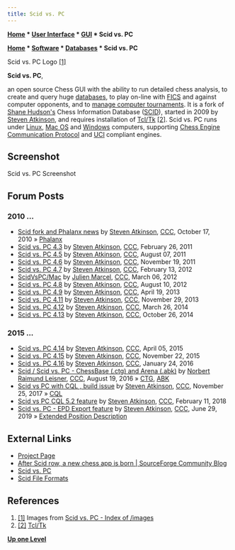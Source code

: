```yaml
---
title: Scid vs. PC
---
```

**[Home](Home "Home") \* [User Interface](User_Interface "User Interface") \* [GUI](GUI "GUI") \* Scid vs. PC**  

**[Home](Home "Home") \* [Software](Software "Software") \* [Databases](Databases "Databases") \* Scid vs. PC**



 [](http://scidvspc.sourceforge.net/images/) Scid vs. PC Logo <a id="cite-note-1" href="#cite-ref-1">[1]</a> 
  

**Scid vs. PC**,  

an open source Chess GUI with the ability to run detailed chess analysis, to create and query huge [databases](Databases "Databases"), to play on-line with [FICS](index.php?title=FICS&action=edit&redlink=1 "FICS (page does not exist)") and against computer opponents, and to [manage computer tournaments](Tournament_Manager "Tournament Manager"). 
It is a fork of [Shane Hudson's](Shane_Hudson "Shane Hudson") Chess Information Database ([SCID](SCID "SCID")), started in 2009 by [Steven Atkinson](Steven_Atkinson "Steven Atkinson"), and requires installation of [Tcl/Tk](index.php?title=Tcl-Tk&action=edit&redlink=1 "Tcl-Tk (page does not exist)") <a id="cite-note-2" href="#cite-ref-2">[2]</a>. Scid vs. PC runs under [Linux](Linux "Linux"), [Mac OS](Mac_OS "Mac OS") and [Windows](Windows "Windows") computers, supporting [Chess Engine Communication Protocol](Chess_Engine_Communication_Protocol "Chess Engine Communication Protocol") and [UCI](UCI "UCI") compliant engines. 



## Screenshot


 [](http://scidvspc.sourceforge.net/images/scidvspc.png) 
Scid vs. PC Screenshot 



## Forum Posts


### 2010 ...


* [Scid fork and Phalanx news](http://www.talkchess.com/forum/viewtopic.php?t=36388) by [Steven Atkinson](Steven_Atkinson "Steven Atkinson"), [CCC](CCC "CCC"), October 17, 2010 » [Phalanx](Phalanx "Phalanx")
* [Scid vs. PC 4.3](http://www.talkchess.com/forum/viewtopic.php?t=38213) by [Steven Atkinson](Steven_Atkinson "Steven Atkinson"), [CCC](CCC "CCC"), February 26, 2011
* [Scid vs. PC 4.5](http://www.talkchess.com/forum/viewtopic.php?t=39982) by [Steven Atkinson](Steven_Atkinson "Steven Atkinson"), [CCC](CCC "CCC"), August 07, 2011
* [Scid vs. PC 4.6](http://www.talkchess.com/forum/viewtopic.php?t=41136) by [Steven Atkinson](Steven_Atkinson "Steven Atkinson"), [CCC](CCC "CCC"), November 19, 2011
* [Scid vs. PC 4.7](http://www.talkchess.com/forum/viewtopic.php?t=42453) by [Steven Atkinson](Steven_Atkinson "Steven Atkinson"), [CCC](CCC "CCC"), February 13, 2012
* [ScidVsPC/Mac](http://www.talkchess.com/forum/viewtopic.php?t=42777) by [Julien Marcel](Julien_Marcel "Julien Marcel"), [CCC](CCC "CCC"), March 06, 2012
* [Scid vs. PC 4.8](http://www.talkchess.com/forum/viewtopic.php?t=44754) by [Steven Atkinson](Steven_Atkinson "Steven Atkinson"), [CCC](CCC "CCC"), August 10, 2012
* [Scid vs. PC 4.9](http://www.talkchess.com/forum/viewtopic.php?t=47810) by [Steven Atkinson](Steven_Atkinson "Steven Atkinson"), [CCC](CCC "CCC"), April 19, 2013
* [Scid vs. PC 4.11](http://www.talkchess.com/forum/viewtopic.php?t=50272) by [Steven Atkinson](Steven_Atkinson "Steven Atkinson"), [CCC](CCC "CCC"), November 29, 2013
* [Scid vs. PC 4.12](http://www.talkchess.com/forum/viewtopic.php?p=563584) by [Steven Atkinson](Steven_Atkinson "Steven Atkinson"), [CCC](CCC "CCC"), March 26, 2014
* [Scid vs. PC 4.13](http://www.talkchess.com/forum/viewtopic.php?t=54153) by [Steven Atkinson](Steven_Atkinson "Steven Atkinson"), [CCC](CCC "CCC"), October 26, 2014


### 2015 ...


* [Scid vs. PC 4.14](http://www.talkchess.com/forum/viewtopic.php?t=55910) by [Steven Atkinson](Steven_Atkinson "Steven Atkinson"), [CCC](CCC "CCC"), April 05, 2015
* [Scid vs. PC 4.15](http://www.talkchess.com/forum/viewtopic.php?t=58322) by [Steven Atkinson](Steven_Atkinson "Steven Atkinson"), [CCC](CCC "CCC"), November 22, 2015
* [Scid vs. PC 4.16](http://www.talkchess.com/forum/viewtopic.php?t=59027) by [Steven Atkinson](Steven_Atkinson "Steven Atkinson"), [CCC](CCC "CCC"), January 24, 2016
* [Scid / Scid vs. PC - ChessBase (.ctg) and Arena (.abk)](http://www.talkchess.com/forum/viewtopic.php?t=61165) by [Norbert Raimund Leisner](Norbert_Raimund_Leisner "Norbert Raimund Leisner"), [CCC](CCC "CCC"), August 19, 2016 » [CTG](CTG "CTG"), [ABK](ABK "ABK")
* [Scid vs PC with CQL , build issue](http://www.talkchess.com/forum/viewtopic.php?t=65815) by [Steven Atkinson](Steven_Atkinson "Steven Atkinson"), [CCC](CCC "CCC"), November 25, 2017 » [CQL](Chess_Query_Language "Chess Query Language")
* [Scid vs PC CQL 5.2 feature](http://www.talkchess.com/forum3/viewtopic.php?f=2&t=66562) by [Steven Atkinson](Steven_Atkinson "Steven Atkinson"), [CCC](CCC "CCC"), February 11, 2018
* [Scid vs. PC - EPD Export feature](http://www.talkchess.com/forum3/viewtopic.php?f=2&t=71135) by [Steven Atkinson](Steven_Atkinson "Steven Atkinson"), [CCC](CCC "CCC"), June 29, 2019 » [Extended Position Description](Extended_Position_Description "Extended Position Description")


## External Links


* [Project Page](https://sourceforge.net/projects/scidvspc/)
* [After Scid row, a new chess app is born | SourceForge Community Blog](http://sourceforge.net/blog/after-scid-row-a-new-chess-app-is-born/)
* [Scid vs. PC](http://scidvspc.sourceforge.net/)
* [Scid File Formats](http://scidvspc.sourceforge.net/doc/Formats.htm)


## References


 1. <a id="cite-ref-1" href="#cite-note-1">[1]</a> Images from [Scid vs. PC - Index of /images](http://scidvspc.sourceforge.net/images/) 
2. <a id="cite-ref-2" href="#cite-note-2">[2]</a> [Tcl/Tk](https://www.activestate.com/products/activetcl/downloads/)

**[Up one Level](GUI "GUI")**







 
